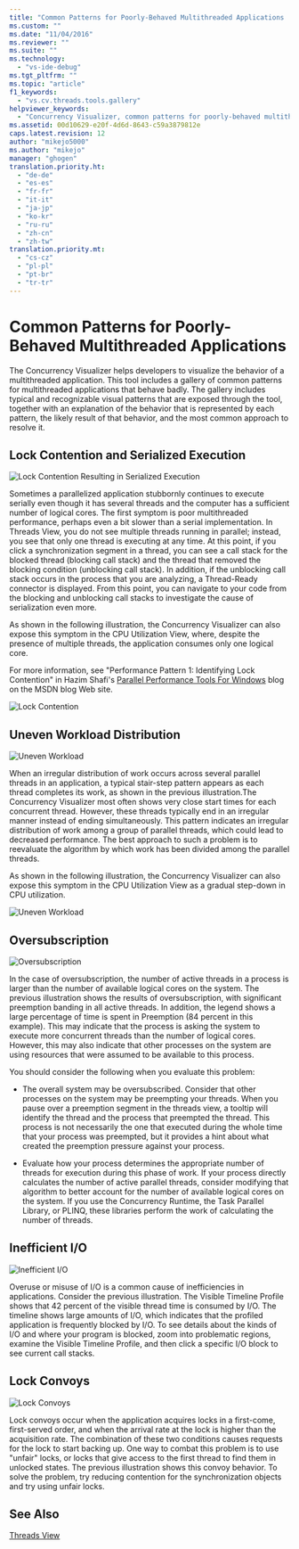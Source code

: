 ```yaml
---
title: "Common Patterns for Poorly-Behaved Multithreaded Applications | Microsoft Docs"
ms.custom: ""
ms.date: "11/04/2016"
ms.reviewer: ""
ms.suite: ""
ms.technology: 
  - "vs-ide-debug"
ms.tgt_pltfrm: ""
ms.topic: "article"
f1_keywords: 
  - "vs.cv.threads.tools.gallery"
helpviewer_keywords: 
  - "Concurrency Visualizer, common patterns for poorly-behaved multithreaded applications"
ms.assetid: 00d10629-e20f-4d6d-8643-c59a3879812e
caps.latest.revision: 12
author: "mikejo5000"
ms.author: "mikejo"
manager: "ghogen"
translation.priority.ht: 
  - "de-de"
  - "es-es"
  - "fr-fr"
  - "it-it"
  - "ja-jp"
  - "ko-kr"
  - "ru-ru"
  - "zh-cn"
  - "zh-tw"
translation.priority.mt: 
  - "cs-cz"
  - "pl-pl"
  - "pt-br"
  - "tr-tr"
---
```

# Common Patterns for Poorly-Behaved Multithreaded Applications
The Concurrency Visualizer helps developers to visualize the behavior of a multithreaded application. This tool includes a gallery of common patterns for multithreaded applications that behave badly. The gallery includes typical and recognizable visual patterns that are exposed through the tool, together with an explanation of the behavior that is represented by each pattern, the likely result of that behavior, and the most common approach to resolve it.  
  
## Lock Contention and Serialized Execution  
 ![Lock Contention Resulting in Serialized Execution](../profiling/media/lockcontention_serialized.png "LockContention_Serialized")  
  
 Sometimes a parallelized application stubbornly continues to execute serially even though it has several threads and the computer has a sufficient number of logical cores. The first symptom is poor multithreaded performance, perhaps even a bit slower than a serial implementation. In Threads View, you do not see multiple threads running in parallel; instead, you see that only one thread is executing at any time. At this point, if you click a synchronization segment in a thread, you can see a call stack for the blocked thread (blocking call stack) and the thread that removed the blocking condition (unblocking call stack). In addition, if the unblocking call stack occurs in the process that you are analyzing, a Thread-Ready connector is displayed. From this point, you can navigate to your code from the blocking and unblocking call stacks to investigate the cause of serialization even more.  
  
 As shown in the following illustration, the Concurrency Visualizer can also expose this symptom in the CPU Utilization View, where, despite the presence of multiple threads, the application consumes only one logical core.  
  
 For more information, see "Performance Pattern 1: Identifying Lock Contention" in Hazim Shafi's [Parallel Performance Tools For Windows](http://go.microsoft.com/fwlink/?LinkID=160569) blog on the MSDN blog Web site.  
  
 ![Lock Contention](../profiling/media/lockcontention_2.png "LockContention_2")  
  
## Uneven Workload Distribution  
 ![Uneven Workload](../profiling/media/unevenworkload_1.png "UnevenWorkLoad_1")  
  
 When an irregular distribution of work occurs across several parallel threads in an application, a typical stair-step pattern appears as each thread completes its work, as shown in the previous illustration.The Concurrency Visualizer most often shows very close start times for each concurrent thread. However, these threads typically end in an irregular manner instead of ending simultaneously. This pattern indicates an irregular distribution of work among a group of parallel threads, which could lead to decreased performance. The best approach to such a problem is to reevaluate the algorithm by which work has been divided among the parallel threads.  
  
 As shown in the following illustration, the Concurrency Visualizer can also expose this symptom in the CPU Utilization View as a gradual step-down in CPU utilization.  
  
 ![Uneven Workload](../profiling/media/unevenworkload_2.png "UnevenWorkload_2")  
  
## Oversubscription  
 ![Oversubscription](../profiling/media/oversubscription.png "Oversubscription")  
  
 In the case of oversubscription, the number of active threads in a process is larger than the number of available logical cores on the system. The previous illustration shows the results of oversubscription, with significant preemption banding in all active threads. In addition, the legend shows a large percentage of time is spent in Preemption (84 percent in this example). This may indicate that the process is asking the system to execute more concurrent threads than the number of logical cores. However, this may also indicate that other processes on the system are using resources that were assumed to be available to this process.  
  
 You should consider the following when you evaluate this problem:  
  
-   The overall system may be oversubscribed. Consider that other processes on the system may be preempting your threads. When you pause over a preemption segment in the threads view, a tooltip will identify the thread and the process that preempted the thread. This process is not necessarily the one that executed during the whole time that your process was preempted, but it provides a hint about what created the preemption pressure against your process.  
  
-   Evaluate how your process determines the appropriate number of threads for execution during this phase of work. If your process directly calculates the number of active parallel threads, consider modifying that algorithm to better account for the number of available logical cores on the system. If you use the Concurrency Runtime, the Task Parallel Library, or PLINQ, these libraries perform the work of calculating the number of threads.  
  
## Inefficient I/O  
 ![Inefficient I&#47;O](../profiling/media/inefficient_io.png "Inefficient_IO")  
  
 Overuse or misuse of I/O is a common cause of inefficiencies in applications. Consider the previous illustration. The Visible Timeline Profile shows that 42 percent of the visible thread time is consumed by I/O. The timeline shows large amounts of I/O, which indicates that the profiled application is frequently blocked by I/O. To see details about the kinds of I/O and where your program is blocked, zoom into problematic regions, examine the Visible Timeline Profile, and then click a specific I/O block to see current call stacks.  
  
## Lock Convoys  
 ![Lock Convoys](../profiling/media/lock_convoys.png "Lock_Convoys")  
  
 Lock convoys occur when the application acquires locks in a first-come, first-served order, and when the arrival rate at the lock is higher than the acquisition rate. The combination of these two conditions causes requests for the lock to start backing up. One way to combat this problem is to use "unfair" locks, or locks that give access to the first thread to find them in unlocked states. The previous illustration shows this convoy behavior. To solve the problem, try reducing contention for the synchronization objects and try using unfair locks.  
  
## See Also  
 [Threads View](../profiling/threads-view-parallel-performance.md)